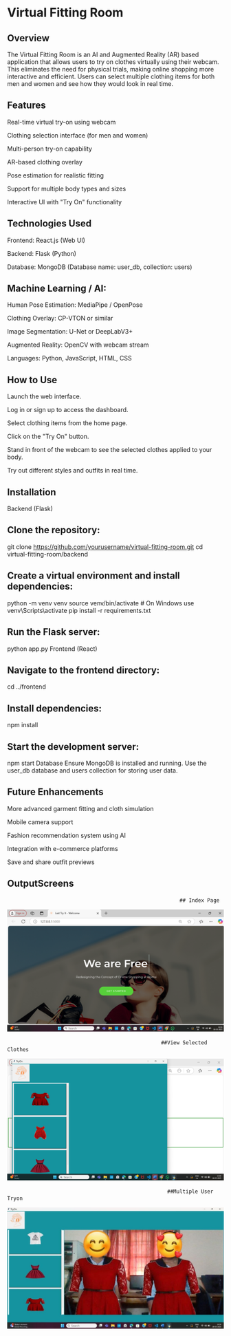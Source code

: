 # Virtual Fitting Room
## Overview
The Virtual Fitting Room is an AI and Augmented Reality (AR) based application that allows users to try on clothes virtually using their webcam. This eliminates the need for physical trials, making online shopping more interactive and efficient. Users can select multiple clothing items for both men and women and see how they would look in real time.

## Features
Real-time virtual try-on using webcam

Clothing selection interface (for men and women)

Multi-person try-on capability

AR-based clothing overlay

Pose estimation for realistic fitting

Support for multiple body types and sizes

Interactive UI with "Try On" functionality

## Technologies Used
Frontend: React.js (Web UI)

Backend: Flask (Python)

Database: MongoDB (Database name: user_db, collection: users)

## Machine Learning / AI:

Human Pose Estimation: MediaPipe / OpenPose

Clothing Overlay: CP-VTON or similar

Image Segmentation: U-Net or DeepLabV3+

Augmented Reality: OpenCV with webcam stream

Languages: Python, JavaScript, HTML, CSS

## How to Use
Launch the web interface.

Log in or sign up to access the dashboard.

Select clothing items from the home page.

Click on the "Try On" button.

Stand in front of the webcam to see the selected clothes applied to your body.

Try out different styles and outfits in real time.

## Installation
Backend (Flask)

## Clone the repository:

git clone https://github.com/yourusername/virtual-fitting-room.git
cd virtual-fitting-room/backend

## Create a virtual environment and install dependencies:

python -m venv venv
source venv/bin/activate  # On Windows use venv\Scripts\activate
pip install -r requirements.txt

## Run the Flask server:

python app.py
Frontend (React)

## Navigate to the frontend directory:

cd ../frontend

## Install dependencies:

npm install

## Start the development server:

npm start
Database
Ensure MongoDB is installed and running. Use the user_db database and users collection for storing user data.

## Future Enhancements

More advanced garment fitting and cloth simulation

Mobile camera support

Fashion recommendation system using AI

Integration with e-commerce platforms

Save and share outfit previews

## OutputScreens

                                                            ## Index Page
![Alt text](https://github.com/YENNIHARITHA/Virtual-Trail-Room/blob/8f61a189adc312c92acf43c5ad0a99954377a428/OutputScreens/index.png)

                                                      ##View Selected Clothes
![Alt text](https://github.com/YENNIHARITHA/Virtual-Trail-Room/blob/8f61a189adc312c92acf43c5ad0a99954377a428/OutputScreens/view-selected-clothes.png
)

                                                        ##Multiple User Tryon
![Alt text](https://github.com/YENNIHARITHA/Virtual-Trail-Room/blob/8f61a189adc312c92acf43c5ad0a99954377a428/OutputScreens/multiple-users-tryon.jpg)


